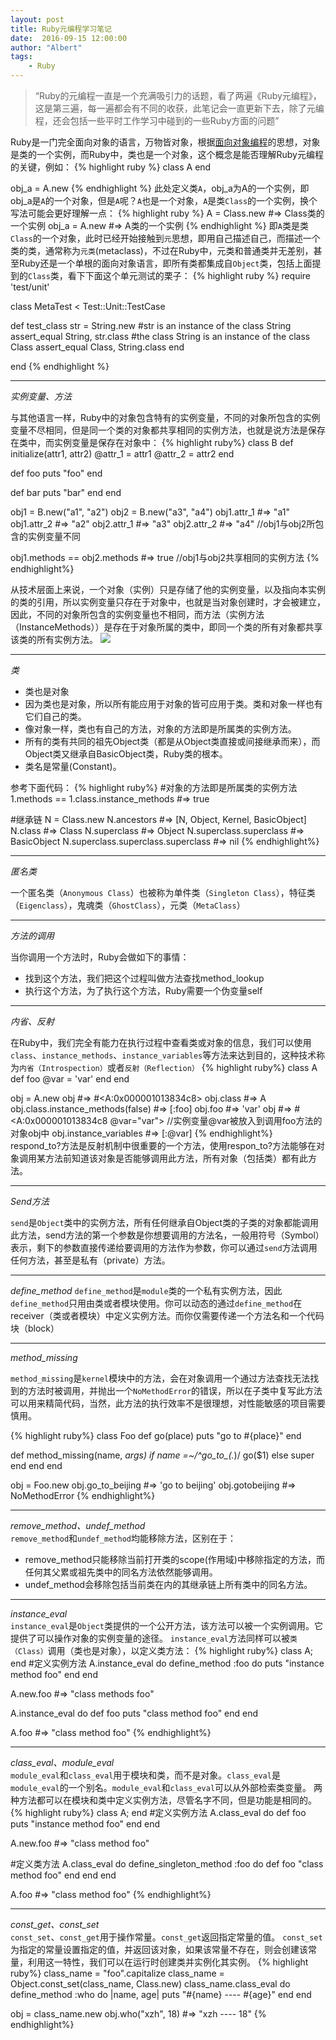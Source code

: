 ```yaml
---
layout: post
title: Ruby元编程学习笔记
date:  2016-09-15 12:00:00
author: "Albert"
tags:
    - Ruby
---
```


> “Ruby的元编程一直是一个充满吸引力的话题，看了两遍《Ruby元编程》，这是第三遍，每一遍都会有不同的收获，此笔记会一直更新下去，除了元编程，还会包括一些平时工作学习中碰到的一些Ruby方面的问题”

Ruby是一门完全面向对象的语言，万物皆对象，根据[面向对象编程](https://zh.wikipedia.org/zh-cn/%E9%9D%A2%E5%90%91%E5%AF%B9%E8%B1%A1%E7%A8%8B%E5%BA%8F%E8%AE%BE%E8%AE%A1)的思想，对象是类的一个实例，而Ruby中，类也是一个对象，这个概念是能否理解Ruby元编程的关键，例如：
{% highlight ruby %}
class A
end

obj_a = A.new
{% endhighlight %}
此处定义类`A`，obj_a为A的一个实例，即obj_a是`A`的一个对象，但是`A`呢？`A`也是一个对象，`A`是类`Class`的一个实例，换个写法可能会更好理解一点：
{% highlight ruby %}
A = Class.new #=> Class类的一个实例
obj_a = A.new #=> A类的一个实例
{% endhighlight %}
即`A`类是类`Class`的一个对象，此时已经开始接触到`元`思想，即用自己描述自己，而描述一个类的类，通常称为`元类`(metaclass)，不过在Ruby中，元类和普通类并无差别，甚至Ruby还是一个单根的面向对象语言，即所有类都集成自`Object`类，包括上面提到的`Class`类，看下下面这个单元测试的栗子：
{% highlight ruby %}
require 'test/unit'

class MetaTest < Test::Unit::TestCase

  def test_class
    str = String.new
    #str is an instance of the class String
    assert_equal String, str.class
    #the class String is an instance of the class Class
    assert_equal Class, String.class
  end

end
{% endhighlight %}
* * *

*实例变量、方法*

与其他语言一样，Ruby中的对象包含特有的实例变量，不同的对象所包含的实例变量不尽相同，但是同一个类的对象都共享相同的实例方法，也就是说方法是保存在类中，而实例变量是保存在对象中：
{% highlight ruby%}
class B
  def initialize(attr1, attr2)
    @attr_1 = attr1
    @attr_2 = attr2
  end

  def foo
    puts "foo"
  end

  def bar
    puts "bar"
  end
end

obj1 = B.new("a1", "a2")
obj2 = B.new("a3", "a4")
obj1.attr_1 #=> "a1"
obj1.attr_2 #=> "a2"
obj2.attr_1 #=> "a3"
obj2.attr_2 #=> "a4"  //obj1与obj2所包含的实例变量不同

obj1.methods == obj2.methods #=> true //obj1与obj2共享相同的实例方法
{% endhighlight%}

从技术层面上来说，一个对象（实例）只是存储了他的实例变量，以及指向本实例的类的引用，所以实例变量只存在于对象中，也就是当对象创建时，才会被建立，因此，不同的对象所包含的实例变量也不相同，而方法（实例方法（InstanceMethods））是存在于对象所属的类中，即同一个类的所有对象都共享该类的所有实例方法。
![]({{site.baseurl}}/img/in-post/post-ruby-notes/instance-methods-class.png)
* * *

*类*
* 类也是对象
* 因为类也是对象，所以所有能应用于对象的皆可应用于类。类和对象一样也有它们自己的类。
* 像对象一样，类也有自己的方法，对象的方法即是所属类的实例方法。
* 所有的类有共同的祖先Object类（都是从Object类直接或间接继承而来），而Object类又继承自BasicObject类，Ruby类的根本。
* 类名是常量(Constant)。

参考下面代码：
{% highlight ruby%}
#对象的方法即是所属类的实例方法
1.methods == 1.class.instance_methods
#=> true

#继承链
N = Class.new
N.ancestors
#=> [N, Object, Kernel, BasicObject]
N.class
#=> Class
N.superclass
#=> Object
N.superclass.superclass
#=> BasicObject
N.superclass.superclass.superclass
#=> nil
{% endhighlight%}
* * *
*匿名类*

一个匿名类（`Anonymous Class`）也被称为单件类（`Singleton Class`），特征类（`Eigenclass`），鬼魂类（`GhostClass`），元类（`MetaClass`）

* * *
*方法的调用*

当你调用一个方法时，Ruby会做如下的事情：
* 找到这个方法，我们把这个过程叫做方法查找method_lookup
* 执行这个方法，为了执行这个方法，Ruby需要一个伪变量self

* * *
*内省、反射*

在Ruby中，我们完全有能力在执行过程中查看类或对象的信息，我们可以使用`class`、`instance_methods`、`instance_variables`等方法来达到目的，这种技术称为`内省（Introspection）`或者`反射（Reflection）`
{% highlight ruby%}
class A
  def foo
    @var = 'var'
  end
end

obj = A.new
obj #=> #<A:0x000001013834c8>
obj.class #=> A
obj.class.instance_methods(false) #=> [:foo]
obj.foo #=> 'var'
obj #=> #<A:0x000001013834c8 @var="var"> //实例变量@var被放入到调用foo方法的对象obj中
obj.instance_variables #=> [:@var]
{% endhighlight%}
respond_to?方法是反射机制中很重要的一个方法，使用respon_to?方法能够在对象调用某方法前知道该对象是否能够调用此方法，所有对象（包括类）都有此方法。

* * *
*Send方法*

`send`是`Object`类中的实例方法，所有任何继承自Object类的子类的对象都能调用此方法，send方法的第一个参数是你想要调用的方法名，一般用符号（Symbol）表示，剩下的参数直接传递给要调用的方法作为参数，你可以通过`send`方法调用任何方法，甚至是私有（private）方法。

* * *
*define_method*
`define_method`是`module`类的一个私有实例方法，因此`define_method`只用由类或者模块使用。你可以动态的通过`define_method`在receiver（类或者模块）中定义实例方法。而你仅需要传递一个方法名和一个代码块（block）

* * *
*method_missing*

`method_missing`是`kernel`模块中的方法，会在对象调用一个通过方法查找无法找到的方法时被调用，并抛出一个`NoMethodError`的错误，所以在子类中复写此方法可以用来精简代码，当然，此方法的执行效率不是很理想，对性能敏感的项目需要慎用。

{% highlight ruby%}
class Foo
  def go(place)
    puts "go to #{place}"
  end

  def method_missing(name, *args)
    if name =~/^go_to_(.*)/
        go($1)
    else
        super
    end
  end
end

obj = Foo.new
obj.go_to_beijing #=> 'go to beijing'
obj.gotobeijing #=> NoMethodError
{% endhighlight%}

* * *
*remove_method、undef_method*  
`remove_method`和`undef_method`均能移除方法，区别在于：  
* remove_method只能移除当前打开类的scope(作用域)中移除指定的方法，而任何其父累或祖先类中的同名方法依然能够调用。
* undef_method会移除包括当前类在内的其继承链上所有类中的同名方法。

* * *
*instance_eval*  
`instance_eval`是`Object`类提供的一个公开方法，该方法可以被一个实例调用。它提供了可以操作对象的实例变量的途径。
`instance_eval`方法同样可以被`类（Class）`调用（类也是对象），以定义类方法：
{% highlight ruby%}
class A; end
#定义实例方法
A.instance_eval do
  define_method :foo do
    puts "instance method foo"
  end
end

A.new.foo #=> "class methods foo"

A.instance_eval do
  def foo
    puts "class method foo"
  end
end

A.foo #=> "class method foo"
{% endhighlight%}

* * *
*class_eval、module_eval*  
`module_eval`和`class_eval`用于模块和类，而不是对象。`class_eval`是`module_eval`的一个别名。`module_eval`和`class_eval`可以从外部检索类变量。
两种方法都可以在模块和类中定义实例方法，尽管名字不同，但是功能是相同的。
{% highlight ruby%}
class A; end
#定义实例方法
A.class_eval do
  def foo
    puts "instance method foo"
  end
end

A.new.foo #=> "class method foo"

#定义类方法
A.class_eval do
  define_singleton_method :foo do
    def foo
      "class method foo"
    end
  end
end

A.foo #=> "class method foo"
{% endhighlight%}

* * *
*const_get、const_set*  
`const_set`、`const_get`用于操作常量。`const_get`返回指定常量的值。
`const_set`为指定的常量设置指定的值，并返回该对象，如果该常量不存在，则会创建该常量，利用这一特性，我们可以在运行时创建类并实例化其实例。
{% highlight ruby%}
class_name = "foo".capitalize
class_name = Object.const_set(class_name, Class.new)
class_name.class_eval do
  define_method :who do |name, age|
    puts "#{name} ---- #{age}"
  end
end

obj = class_name.new
obj.who("xzh", 18) #=> "xzh ---- 18"
{% endhighlight%}





